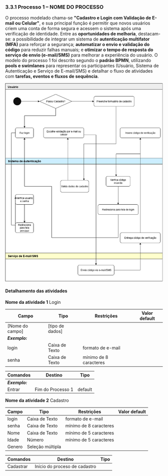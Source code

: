 ### 3.3.1 Processo 1 – NOME DO PROCESSO

O processo modelado chama-se **"Cadastro e Login com Validação de E-mail ou Celular"**, e sua principal função é permitir que novos usuários criem uma conta de forma segura e acessem o sistema após uma verificação de identidade. Entre as **oportunidades de melhoria**, destacam-se: a possibilidade de integrar um sistema de **autenticação multifator (MFA)** para reforçar a segurança; **automatizar o envio e validação do código** para reduzir falhas manuais; e **otimizar o tempo de resposta do serviço de envio (e-mail/SMS)** para melhorar a experiência do usuário. O modelo do processo 1 foi descrito segundo o **padrão BPMN**, utilizando **pools e swimlanes** para representar os participantes (Usuário, Sistema de Autenticação e Serviço de E-mail/SMS) e detalhar o fluxo de atividades com **tarefas, eventos e fluxos de sequência**.


![Exemplo de um Modelo BPMN do PROCESSO 1](../images/drawio-cadastro-login.png "Modelo BPMN do Processo 1.")

#### Detalhamento das atividades

**Nome da atividade 1** Login

| **Campo**       | **Tipo**         | **Restrições** | **Valor default** |
| ---             | ---              | ---            | ---               |
| [Nome do campo] | [tipo de dados]  |                |                   |
| ***Exemplo:***  |                  |                |                   |
| login           | Caixa de Texto   | formato de e-mail |                |
| senha           | Caixa de Texto   | mínimo de 8 caracteres |           |

| **Comandos**         |  **Destino**                   | **Tipo** |
| ---                  | ---                            | ---               |
| ***Exemplo:***       |                                |                   |
| Entrar               | Fim do Processo 1              | default           |


**Nome da atividade 2** Cadastro

| **Campo**       | **Tipo**         | **Restrições** | **Valor default** |
| ---             | ---              | ---            | ---               |
| login           | Caixa de Texto   | formato de e-mail |                |
| senha           | Caixa de Texto   | mínimo de 8 caracteres |           |
| Nome            | Caixa de Texto   | mínimo de 5 caracteres |           |
| Idade           | Número           | mínimo de 5 caracteres |           |
| Genero          | Seleção múltipla |                |                   |

| **Comandos**         |  **Destino**                   | **Tipo**          |
| ---                  | ---                            | ---               |
| Cadastrar            | Início do proceso de cadastro  |                   |
